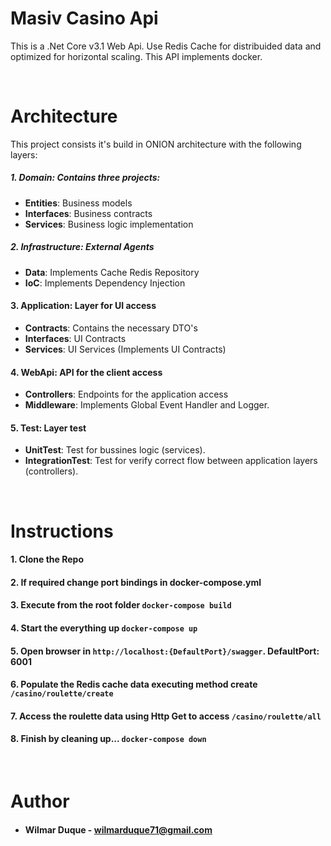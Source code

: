 # Masiv Casino Api

This is a .Net Core v3.1 Web Api. Use Redis Cache for distribuided data and optimized for horizontal scaling. This API implements docker.

<br>

# Architecture

This project consists it's build in ONION architecture with the following layers:

##### **1. Domain**: Contains three projects:

- **Entities**: Business models
- **Interfaces**: Business contracts
- **Services**: Business logic implementation

##### **2. Infrastructure**: External Agents

- **Data**: Implements Cache Redis Repository
- **IoC**: Implements Dependency Injection

#### **3. Application**: Layer for UI access

- **Contracts**: Contains the necessary DTO's
- **Interfaces**: UI Contracts
- **Services**: UI Services (Implements UI Contracts)

#### **4. WebApi**: API for the client access

- **Controllers**: Endpoints for the application access
- **Middleware**: Implements Global Event Handler and Logger.

#### **5. Test**: Layer test

- **UnitTest**: Test for bussines logic (services).
- **IntegrationTest**: Test for verify correct flow between application layers (controllers).

<br>

# Instructions

#### **1.** Clone the Repo

#### **2.** If required change port bindings in docker-compose.yml

#### **3.** Execute from the root folder `docker-compose build`

#### **4.** Start the everything up `docker-compose up`

#### **5.** Open browser in `http://localhost:{DefaultPort}/swagger`. **DefaultPort: 6001**

#### **6.** Populate the Redis cache data executing method create `/casino/roulette/create`

#### **7.** Access the roulette data using Http Get to access `/casino/roulette/all`

#### **8.** Finish by cleaning up... `docker-compose down`

<br>

# Author

- #### **Wilmar Duque** - wilmarduque71@gmail.com
